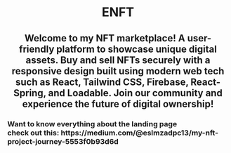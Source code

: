 <h1 style="text-align: center;", font-size: 3rem;">ENFT</h1>
  <h2 style="text-align: center;">Welcome to my NFT marketplace! A user-friendly platform to showcase unique digital assets. Buy and sell NFTs securely with a responsive design built using modern web tech such as React, Tailwind CSS, Firebase, React-Spring, and Loadable. Join our community and experience the future of digital ownership!</h2>
                                 <h3>Want to know everything about the landing page </br> check out this: https://medium.com/@eslmzadpc13/my-nft-project-journey-5553f0b93d6d</h3>
